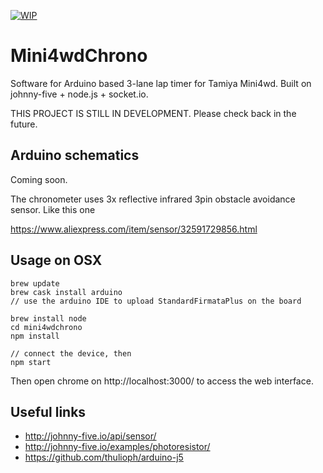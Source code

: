 [![WIP](https://img.shields.io/badge/status-WORK%20IN%20PROGRESS-red.svg)](https://github.com/Pimentoso/mini4wdchrono)

# Mini4wdChrono
Software for Arduino based 3-lane lap timer for Tamiya Mini4wd. Built on johnny-five + node.js + socket.io.

THIS PROJECT IS STILL IN DEVELOPMENT. Please check back in the future.

## Arduino schematics
Coming soon.

The chronometer uses 3x reflective infrared 3pin obstacle avoidance sensor. Like this one

https://www.aliexpress.com/item/sensor/32591729856.html

## Usage on OSX

```
brew update
brew cask install arduino
// use the arduino IDE to upload StandardFirmataPlus on the board

brew install node
cd mini4wdchrono
npm install

// connect the device, then
npm start
```
Then open chrome on http://localhost:3000/ to access the web interface.

## Useful links

- http://johnny-five.io/api/sensor/
- http://johnny-five.io/examples/photoresistor/
- https://github.com/thulioph/arduino-j5
